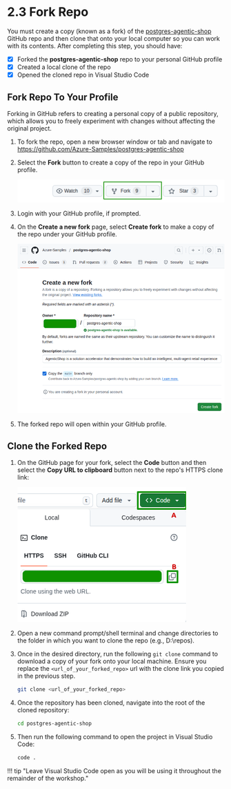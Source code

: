 # 2.3 Fork Repo

You must create a copy (known as a fork) of the [postgres-agentic-shop](https://github.com/Azure-Samples/postgres-agentic-shop) GitHub repo and then clone that onto your local computer so you can work with its contents. After completing this step, you should have:

- [X] Forked the **postgres-agentic-shop** repo to your personal GitHub profile
- [X] Created a local clone of the repo
- [X] Opened the cloned repo in Visual Studio Code

## Fork Repo To Your Profile

Forking in GitHub refers to creating a personal copy of a public repository, which allows you to freely experiment with changes without affecting the original project.

1. To fork the repo, open a new browser window or tab and navigate to <https://github.com/Azure-Samples/postgres-agentic-shop>

2. Select the **Fork** button to create a copy of the repo in your GitHub profile.

    ![repo-fork](../img/github-fork.png)

3. Login with your GitHub profile, if prompted.

4. On the **Create a new fork** page, select **Create fork** to make a copy of the repo under your GitHub profile.

    ![create-fork](../img/create-fork.png)

5. The forked repo will open within your GitHub profile.

## Clone the Forked Repo

1. On the GitHub page for your fork, select the **Code** button and then select the **Copy URL to clipboard** button next to the repo's HTTPS clone link:

    ![copy-url](../img/copy-url.png)

2. Open a new command prompt/shell terminal and change directories to the folder in which you want to clone the repo (e.g., D:\repos).

3. Once in the desired directory, run the following `git clone` command to download a copy of your fork onto your local machine. Ensure you replace the `<url_of_your_forked_repo>` url with the clone link you copied in the previous step.

    ```bash title=""
    git clone <url_of_your_forked_repo>
    ```

4. Once the repository has been cloned, navigate into the root of the cloned repository:

    ```bash
    cd postgres-agentic-shop
    ```

5.  Then run the following command to open the project in Visual Studio Code:

    ```bash title=""
    code .
    ```

!!! tip "Leave Visual Studio Code open as you will be using it throughout the remainder of the workshop."

